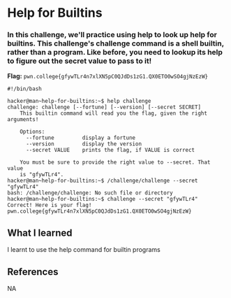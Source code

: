 # Help for Builtins

### In this challenge, we'll practice using help to look up help for builtins. This challenge's challenge command is a shell builtin, rather than a program. Like before, you need to lookup its help to figure out the secret value to pass to it!

**Flag:** `pwn.college{gfywTLr4n7xlXN5pC0QJdDs1zG1.QX0ETO0wSO4gjNzEzW}`

```
#!/bin/bash

hacker@man~help-for-builtins:~$ help challenge
challenge: challenge [--fortune] [--version] [--secret SECRET]
    This builtin command will read you the flag, given the right arguments!

    Options:
      --fortune         display a fortune
      --version         display the version
      --secret VALUE    prints the flag, if VALUE is correct

    You must be sure to provide the right value to --secret. That value
    is "gfywTLr4".
hacker@man~help-for-builtins:~$ /challenge/challenge --secret "gfywTLr4"
bash: /challenge/challenge: No such file or directory
hacker@man~help-for-builtins:~$ challenge --secret "gfywTLr4"
Correct! Here is your flag!
pwn.college{gfywTLr4n7xlXN5pC0QJdDs1zG1.QX0ETO0wSO4gjNzEzW}
```

## What I learned

I learnt to use the help command for builtin programs

## References

NA
